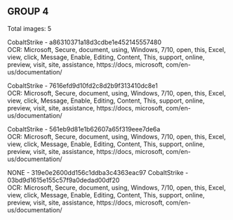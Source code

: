 ## GROUP 4
Total images: 5  

CobaltStrike - a86310371a18d3cdbe1e452145557480  
OCR: Microsoft, Secure, document, using, Windows, 7/10, open, this, Excel, view, click, Message, Enable, Editing, Content, This, support, online, preview, visit, site, assistance, https://docs, microsoft, com/en-us/documentation/  

CobaltStrike - 7616efd9d10fd2c8d2b9f313410dc8e1  
OCR: Microsoft, Secure, document, using, Windows, 7/10, open, this, Excel, view, click, Message, Enable, Editing, Content, This, support, online, preview, visit, site, assistance, https://docs, microsoft, com/en-us/documentation/  

CobaltStrike - 561eb9d81e1b62607a65f319eee7de6a  
OCR: Microsoft, Secure, document, using, Windows, 7/10, open, this, Excel, view, click, Message, Enable, Editing, Content, This, support, online, preview, visit, site, assistance, https://docs, microsoft, com/en-us/documentation/  

NONE - 319e0e2600dd156c1ddba3c4363eac97  CobaltStrike - 03bd9d1615e155c57f9a0dedad00df20  
OCR: Microsoft, Secure, document, using, Windows, 7/10, open, this, Excel, view, click, Message, Enable, Editing, Content, This, support, online, preview, visit, site, assistance, https://docs, microsoft, com/en-us/documentation/  

